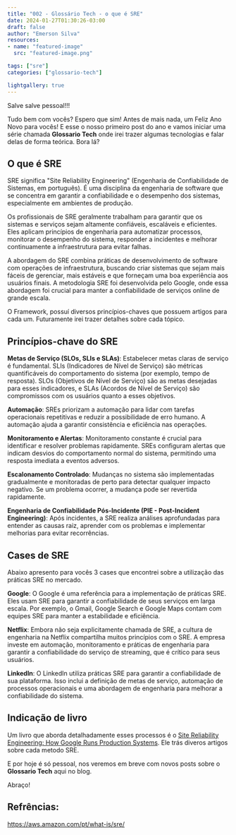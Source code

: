 ```yaml
---
title: "002 - Glossário Tech - o que é SRE"
date: 2024-01-27T01:30:26-03:00
draft: false
author: "Emerson Silva"
resources:
- name: "featured-image"
  src: "featured-image.png"

tags: ["sre"]
categories: ["glossario-tech"]

lightgallery: true
---
```


Salve salve pessoal!!!

Tudo bem com vocês? Espero que sim! Antes de mais nada, um Feliz Ano Novo para vocês! 
E esse o nosso primeiro post do ano e vamos iniciar uma série chamada **Glossario Tech** onde irei trazer algumas tecnologias e falar delas de forma teórica. Bora lá?


## O que é SRE


SRE significa "Site Reliability Engineering" (Engenharia de Confiabilidade de Sistemas, em português). É uma disciplina da engenharia de software que se concentra em garantir a confiabilidade e o desempenho dos sistemas, especialmente em ambientes de produção.

Os profissionais de SRE geralmente trabalham para garantir que os sistemas e serviços sejam altamente confiáveis, escaláveis e eficientes. Eles aplicam princípios de engenharia para automatizar processos, monitorar o desempenho do sistema, responder a incidentes e melhorar continuamente a infraestrutura para evitar falhas.

A abordagem do SRE combina práticas de desenvolvimento de software com operações de infraestrutura, buscando criar sistemas que sejam mais fáceis de gerenciar, mais estáveis e que forneçam uma boa experiência aos usuários finais. A metodologia SRE foi desenvolvida pelo Google, onde essa abordagem foi crucial para manter a confiabilidade de serviços online de grande escala.

O Framework, possuí diversos princípios-chaves que possuem artigos para cada um. Futuramente irei trazer detalhes sobre cada tópico.  

## Princípios-chave do SRE

**Metas de Serviço (SLOs, SLIs e SLAs)**: Estabelecer metas claras de serviço é fundamental. SLIs (Indicadores de Nível de Serviço) são métricas quantificáveis do comportamento do sistema (por exemplo, tempo de resposta). SLOs (Objetivos de Nível de Serviço) são as metas desejadas para esses indicadores, e SLAs (Acordos de Nível de Serviço) são compromissos com os usuários quanto a esses objetivos.

**Automação**: SREs priorizam a automação para lidar com tarefas operacionais repetitivas e reduzir a possibilidade de erro humano. A automação ajuda a garantir consistência e eficiência nas operações.

**Monitoramento e Alertas**: Monitoramento constante é crucial para identificar e resolver problemas rapidamente. SREs configuram alertas que indicam desvios do comportamento normal do sistema, permitindo uma resposta imediata a eventos adversos.

**Escalonamento Controlado**: Mudanças no sistema são implementadas gradualmente e monitoradas de perto para detectar qualquer impacto negativo. Se um problema ocorrer, a mudança pode ser revertida rapidamente.

**Engenharia de Confiabilidade Pós-Incidente (PIE - Post-Incident Engineering)**: Após incidentes, a SRE realiza análises aprofundadas para entender as causas raiz, aprender com os problemas e implementar melhorias para evitar recorrências.

## Cases de SRE

Abaixo apresento para vocês 3 cases que encontrei sobre a utilização das práticas SRE no mercado. 

**Google**: O Google é uma referência para a implementação de práticas SRE. Eles usam SRE para garantir a confiabilidade de seus serviços em larga escala. Por exemplo, o Gmail, Google Search e Google Maps contam com equipes SRE para manter a estabilidade e eficiência.

**Netflix**: Embora não seja explicitamente chamada de SRE, a cultura de engenharia na Netflix compartilha muitos princípios com o SRE. A empresa investe em automação, monitoramento e práticas de engenharia para garantir a confiabilidade do serviço de streaming, que é crítico para seus usuários.

**LinkedIn**: O LinkedIn utiliza práticas SRE para garantir a confiabilidade de sua plataforma. Isso inclui a definição de metas de serviço, automação de processos operacionais e uma abordagem de engenharia para melhorar a confiabilidade do sistema.

## Indicação de livro

Um livro que aborda detalhadamente esses processos é o [Site Reliability Engineering: How Google Runs Production Systems](https://www.amazon.com.br/Site-Reliability-Engineering-Betsy-Beyer/dp/149192912X). Ele trás diveros artigos sobre cada metodo SRE. 


E por hoje é só pessoal, nos veremos em breve com novos posts sobre o **Glossario Tech** aqui no blog.  

Abraço! 


## Refrências:

https://aws.amazon.com/pt/what-is/sre/